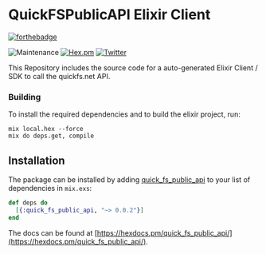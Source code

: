 # QuickFSPublicAPI Elixir Client

[![forthebadge](https://forthebadge.com/images/badges/made-with-elixir.svg)](https://forthebadge.com)

![Maintenance](https://img.shields.io/badge/Maintained%3F-yes-green.svg) [![Hex.pm](https://img.shields.io/hexpm/v/quick_fs_public_api)](https://hex.pm/packages/quick_fs_public_api) [![Twitter](https://img.shields.io/twitter/url?style=social&url=https%3A%2F%2Fgithub.com%2Fnrrso%2Fex_quickfs)](https://twitter.com/intent/tweet?text=Wow:&url=https%3A%2F%2Fgithub.com%2Fnrrso%2Fex_quickfs)

This Repository includes the source code for a auto-generated Elixir Client / SDK to call the quickfs.net API.

### Building

To install the required dependencies and to build the elixir project, run:
```
mix local.hex --force
mix do deps.get, compile
```

## Installation

The package can be installed by adding [quick_fs_public_api](https://hex.pm/packages/quick_fs_public_api) to your list of dependencies in `mix.exs`:

```elixir
def deps do
  [{:quick_fs_public_api, "~> 0.0.2"}]
end
```

The docs can be found at [https://hexdocs.pm/quick_fs_public_api/](https://hexdocs.pm/quick_fs_public_api/).
